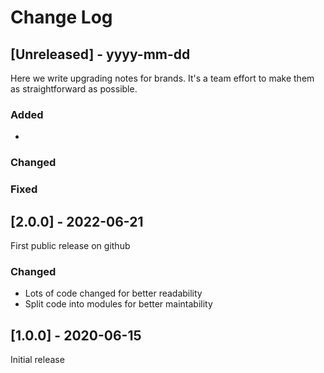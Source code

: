# Change Log

## [Unreleased] - yyyy-mm-dd

Here we write upgrading notes for brands. It's a team effort to make them as
straightforward as possible.

### Added

- 

### Changed

### Fixed

## [2.0.0] - 2022-06-21

First public release on github

### Changed

- Lots of code changed for better readability
- Split code into modules for better maintability

## [1.0.0] - 2020-06-15

Initial release
